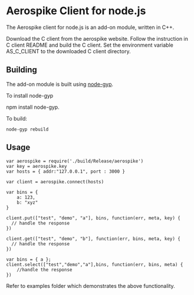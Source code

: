 # Aerospike Client for node.js

The Aerospike client for node.js is an add-on module, written in C++. 

Download the C client from the aerospike website.
Follow the instruction in C client README and build the C client.
Set the environment variable AS_C_CLIENT to the downloaded C client directory.

## Building

The add-on module is built using [node-gyp](https://github.com/TooTallNate/node-gyp). 


To install node-gyp

 npm install node-gyp.


To build:

	node-gyp rebuild



## Usage
	
	var aerospike = require('./build/Release/aerospike')
	var key = aerospike.key
	var hosts = { addr:"127.0.0.1", port : 3000 }
	
	var client = aerospike.connect(hosts)
	
	var bins = {
		a: 123,
		b: "xyz"
	}

	client.put(["test", "demo", "a"], bins, function(err, meta, key) {
	  // handle the response
	})
	
	client.get(["test", "demo", "b"], function(err, bins, meta, key) {
	  // handle the response
	})

	var bins = { a };
	client.select(["test","demo","a"],bins, function(err, bins, meta) {
		//handle the response
	})

Refer to examples folder which demonstrates the above functionality.
